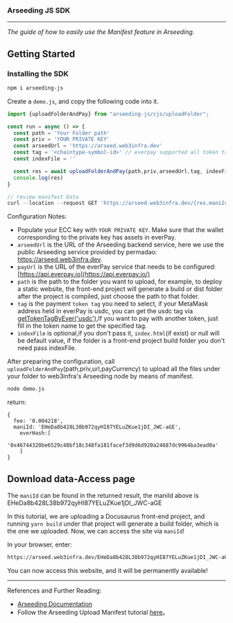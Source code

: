 ### Arseeding  JS SDK 

---

*The guide of how to easily use the Manifest feature in Arseeding.*
## Getting Started

### Installing the SDK
```bash
npm i arseeding-js
```

Create a `demo.js`, and copy the following code into it.

```jsx
import {uploadFolderAndPay} from "arseeding-js/cjs/uploadFolder";

const run = async () => {
  const path = 'Your Folder path'
  const priv = 'YOUR PRIVATE KEY'
  const arseedUrl = 'https://arseed.web3infra.dev'
  const tag = '<chaintype-symbol-id>' // everpay supported all token tag (chainType-symbol-id)
  const indexFile = ''

  const res = await uploadFolderAndPay(path,priv,arseedUrl,tag, indexFile)
  console.log(res)
}

// review manifest Data
curl --location --request GET 'https://arseed.web3infra.dev/{res.maniId}'
```


Configuration Notes:

- Populate your ECC key with `YOUR PRIVATE KEY`. Make sure that the wallet corresponding to the private key has assets in everPay.
- `arseedUrl` is the URL of the Arseeding backend service, here we use the public Arseeding service provided by permadao: https://arseed.web3infra.dev.
- `payUrl` is the URL of the everPay service that needs to be configured: [https://api.everpay.io](https://api.everpay.io/)
- `path` is the path to the folder you want to upload, for example, to deploy a static website, the front-end project will generate a build or dist folder after the project is compiled, just choose the path to that folder.
- `tag` is the payment `token tag` you need to select, if your MetaMask address held in everPay is usdc, you can get the usdc tag via [getTokenTagByEver('usdc')](https://web3infra.dev/docs/arseeding/sdk/arseeding-js/getTokenTag),If you want to pay with another token, just fill in the token name to get the specified tag.
- `indexFile` is optional,if you don't pass it, `index.html`(if exist) or null will be default value, if the folder is a front-end project build folder you don't need pass indexFile.

After preparing the configuration, call `uploadFolderAndPay`(path,priv,url,payCurrency) to upload all the files under your folder to web3infra's Arseeding node by means of manifest.

```bash
node demo.js
```

return:

```tsx
{
  fee: '0.004218',
  maniId: 'EHeDa8b428L38b972qyHI87YELuZKue1jDI_JWC-aGE',
	everHash:[
			'0x46744320be6529c48bf18c348fa181facef3d9d6d920a24687dc9964ba3ead0a'
	]
}
```

## Download data-Access page

The `maniId` can be found in the returned result, the maniId above is EHeDa8b428L38b972qyHI87YELuZKue1jDI_JWC-aGE

In this tutorial, we are uploading a Docusaurus front-end project, and running `yarn build` under that project will generate a build folder, which is the one we uploaded. Now, we can access the site via `maniId`!

In your browser, enter:

```bash
https://arseed.web3infra.dev/EHeDa8b428L38b972qyHI87YELuZKue1jDI_JWC-aGE
```
You can now access this website, and it will be permanently available!

---

References and Further Reading:
* [Arseeding Documentation](https://web3infra.dev/docs/arseeding/introduction/lightNode)
* Follow the Arseeding Upload Manifest tutorial [here](https://web3infra.dev/docs/arseeding/sdk/arseeding-js/manifest/)。